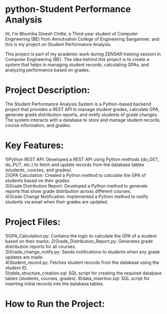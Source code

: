 # python-Student Performance Analysis
Hi, I'm Bhumika Dinesh Chitte, a Third-year student of Computer Engineering (BE) from Amrutvahini College of Engineering Sangamner, and this is my project on Student Performance Analysis.

This project is part of my academic work during ZENSAR training session in Computer Engineering (BE). The idea behind this project is to create a system that helps in managing student records, calculating GPAs, and analyzing performance based on grades.

# Project Description:

The Student Performance Analysis System is a Python-based backend project that provides a REST API to manage student grades, calculate GPA, generate grade distribution reports, and notify students of grade changes. The system interacts with a database to store and manage student records, course information, and grades.

# Key Features:

1)Python REST API: Developed a REST API using Python methods (do_GET, do_PUT, etc.) to fetch and update records from the database tables (students, courses, and grades).  
2)GPA Calculation: Created a Python method to calculate the GPA of students based on their grades.  
3)Grade Distribution Report: Developed a Python method to generate reports that show grade distribution across different courses.  
4)Grade Change Notification: Implemented a Python method to notify students via email when their grades are updated.

# Project Files:  
 1)GPA_Calculation.py: Contains the logic to calculate the GPA of a student based on their marks. 
 2)Grade_Distribution_Report.py: Generates grade distribution reports for all courses.  
 3)Grade_change_notify.py: Sends notifications to students when any grade updates are made.  
 4)Student_record.py: Fetches student records from the database using the student ID.  
 5)table_structure_creation.sql: SQL script for creating the required database tables (students, courses, grades). 
 6)data_insertion.sql: SQL script for inserting initial records into the database tables.

 # How to Run the Project:
 
